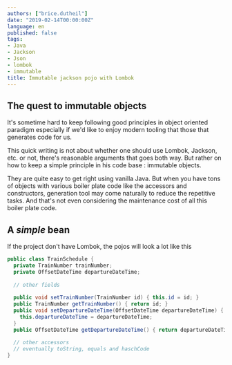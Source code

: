```yaml
---
authors: ["brice.dutheil"]
date: "2019-02-14T00:00:00Z"
language: en
published: false
tags:
- Java
- Jackson
- Json
- lombok
- immutable
title: Immutable jackson pojo with Lombok
---
```


## The quest to immutable objects

It's sometime hard to keep following good principles in object oriented 
paradigm especially if we'd like to enjoy modern tooling that those that 
generates code for us.

This quick writing is not about whether one should use Lombok, Jackson, etc.
or not, there's reasonable arguments that goes both way. But rather on how 
to keep a simple principle in his code base : immutable objects.

They are quite easy to get right using vanilla Java. But when you have tons 
of objects with various boiler plate code like the accessors and constructors, 
generation tool may come naturally to reduce the repetitive tasks. And that's 
not even considering the maintenance cost of all this boiler plate code.

## A _simple_ bean

If the project don't have Lombok, the pojos will look a lot like this

```java
public class TrainSchedule {
  private TrainNumber trainNumber;
  private OffsetDateTime departureDateTime;
  
  // other fields
  
  public void setTrainNumber(TrainNumber id) { this.id = id; }
  public TrainNumber getTrainNumber() { return id; }
  public void setDepartureDateTime(OffsetDateTime departureDateTime) { 
    this.departureDateTime = departureDateTime;
  }
  public OffsetDateTime getDepartureDateTime() { return departureDateTime; }
  
  // other accessors
  // eventually toString, equals and haschCode
}
```





